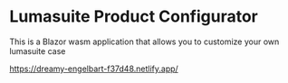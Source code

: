 # Lumasuite Product Configurator

This is a Blazor wasm application that allows you to customize your own lumasuite case

https://dreamy-engelbart-f37d48.netlify.app/
